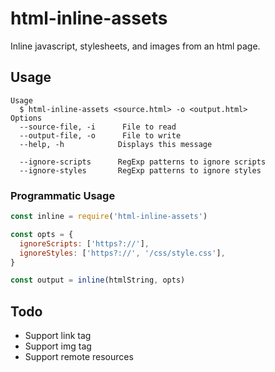 # html-inline-assets

Inline javascript, stylesheets, and images from an html page.

## Usage

```
Usage
  $ html-inline-assets <source.html> -o <output.html>
Options
  --source-file, -i      File to read
  --output-file, -o      File to write
  --help, -h            Displays this message

  --ignore-scripts      RegExp patterns to ignore scripts
  --ignore-styles       RegExp patterns to ignore styles
```

### Programmatic Usage

```js
const inline = require('html-inline-assets')

const opts = {
  ignoreScripts: ['https?://'],
  ignoreStyles: ['https?://', '/css/style.css'],
}

const output = inline(htmlString, opts)

```

## Todo

- Support link tag
- Support img tag
- Support remote resources
